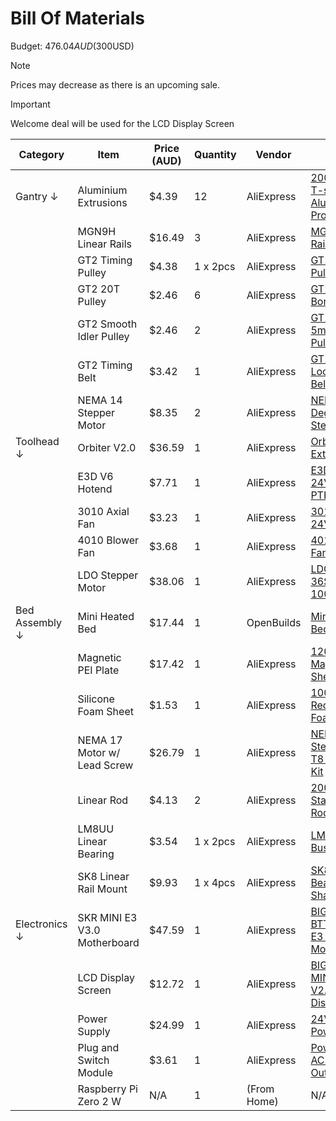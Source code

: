 # Bill Of Materials

Budget: $476.04AUD ($300USD)

> [!NOTE]  
> Prices may decrease as there is an upcoming sale.

> [!IMPORTANT]  
> Welcome deal will be used for the LCD Display Screen

|    Category    |            Item              | Price (AUD) | Quantity |   Vendor   |         Link         |
|----------------|------------------------------|-------------|----------|------------|----------------------|
|     Gantry ↓   |     Aluminium Extrusions     |    $4.39    |    12    | AliExpress | [200mm 2020 T-slot Aluminum Profile](https://www.aliexpress.com/item/1005002845068178.html) |
|                |      MGN9H Linear Rails      |    $16.49   |     3    | AliExpress | [MGN9H Linear Rail](https://www.aliexpress.com/item/1005002937465647.html) |
|                |      GT2 Timing Pulley       |    $4.38    | 1 x 2pcs | AliExpress | [GT2 Timing Pulley](https://www.aliexpress.com/item/1005007708631215.html) |
|                |       GT2 20T Pulley         |    $2.46    |     6    | AliExpress | [GT2 20T 5mm Bore Pulley](https://www.aliexpress.com/item/1005005166638596.html) |
|                |   GT2 Smooth Idler Pulley    |    $2.46    |     2    | AliExpress | [GT2 Smooth 5mm Bore Pulley](https://www.aliexpress.com/item/1005005166638596.html) |
|                |       GT2 Timing Belt        |    $3.42    |     1    | AliExpress | [GT2 Closed Loop Timing Belt 6mm](https://www.aliexpress.com/item/32477498985.html?spm=a2g0o.productlist.main.1.2bd3uljPuljPWD&algo_pvid=bbdf2621-e91e-4c9b-b0a1-966863d94220&algo_exp_id=bbdf2621-e91e-4c9b-b0a1-966863d94220-0&pdp_ext_f=%7B%22order%22%3A%22835%22%2C%22eval%22%3A%221%22%7D&pdp_npi=4%40dis%21AUD%211.98%211.60%21%21%211.23%210.99%21%4021030ea417432145379758427ea4ae%2160881910717%21sea%21AU%210%21ABX&curPageLogUid=NHz0l6N1DB8f&utparam-url=scene%3Asearch%7Cquery_from%3A) |
|                |    NEMA 14 Stepper Motor     |    $8.35    |     2    | AliExpress | [NEMA 14 0.9 Degree 35MM Stepper Motor](https://www.aliexpress.com/item/1005008564455087.html) |
|   Toolhead ↓   |         Orbiter V2.0         |    $36.59   |     1    | AliExpress | [Orbiter Extruder V2.0](https://www.aliexpress.com/item/1005006369780118.html?spm=a2g0o.productlist.main.11.3b57af88Jh9GzL&algo_pvid=fe84d3f0-34d6-46a2-8735-8e0562b6c4f6&algo_exp_id=fe84d3f0-34d6-46a2-8735-8e0562b6c4f6-10&pdp_ext_f=%7B%22order%22%3A%22166%22%2C%22eval%22%3A%221%22%7D&pdp_npi=4%40dis%21AUD%2145.74%2136.59%21%21%2128.36%2122.69%21%402103244b17432875400474485e40a4%2112000036927666825%21sea%21AU%210%21ABX&curPageLogUid=tAsDT84UrglD&utparam-url=scene%3Asearch%7Cquery_from%3A) |
|                |         E3D V6 Hotend        |    $7.71    |     1    | AliExpress | [E3D V6 Hotend 24V Short with PTFE](https://www.aliexpress.com/item/1005003651646732.html?spm=a2g0o.productlist.main.10.5230613dbCmcNs&algo_pvid=68074f94-6a63-4d43-91d4-51e956e01a41&algo_exp_id=68074f94-6a63-4d43-91d4-51e956e01a41-9&pdp_ext_f=%7B%22order%22%3A%22559%22%2C%22eval%22%3A%221%22%7D&pdp_npi=4%40dis%21AUD%218.10%211.59%21%21%215.04%210.99%21%402101c80217414998388042525e6716%2112000026656848495%21sea%21AU%210%21ABX&curPageLogUid=Pkj0gy62oO1y&utparam-url=scene%3Asearch%7Cquery_from%3A#nav-review) |
|                |        3010 Axial Fan        |    $3.23    |     1    | AliExpress | [3010 Axial Fan 24V](https://www.aliexpress.com/item/1005003999728858.html?spm=a2g0o.productlist.main.3.279811a4sj2i54&algo_pvid=8ae75acc-221d-495f-a5db-4191f0fac14d&algo_exp_id=8ae75acc-221d-495f-a5db-4191f0fac14d-2&pdp_ext_f=%7B%22order%22%3A%22369%22%2C%22eval%22%3A%221%22%7D&pdp_npi=4%40dis%21AUD%213.00%211.59%21%21%211.87%210.99%21%402103247017415533533496264e6a85%2112000030333020394%21sea%21AU%210%21ABX&curPageLogUid=sSWjDQJ5AhFb&utparam-url=scene%3Asearch%7Cquery_from%3A#nav-specification) |
|                |       4010 Blower Fan        |    $3.68    |     1    | AliExpress | [4010 Blower Fan 24V](https://www.aliexpress.com/item/1005003999728858.html?spm=a2g0o.productlist.main.3.279811a4sj2i54&algo_pvid=8ae75acc-221d-495f-a5db-4191f0fac14d&algo_exp_id=8ae75acc-221d-495f-a5db-4191f0fac14d-2&pdp_ext_f=%7B%22order%22%3A%22369%22%2C%22eval%22%3A%221%22%7D&pdp_npi=4%40dis%21AUD%213.00%211.59%21%21%211.87%210.99%21%402103247017415533533496264e6a85%2112000030333020394%21sea%21AU%210%21ABX&curPageLogUid=sSWjDQJ5AhFb&utparam-url=scene%3Asearch%7Cquery_from%3A#nav-specification) |
|                |      LDO Stepper Motor       |    $38.06   |     1    | AliExpress | [LDO-36STH20-1004AHG](https://www.aliexpress.com/item/1005005709255487.html?spm=a2g0o.productlist.main.3.3432392dYzCD8a&algo_pvid=73cccdc5-91e9-413b-befd-214e70ac096a&algo_exp_id=73cccdc5-91e9-413b-befd-214e70ac096a-2&pdp_ext_f=%7B%22order%22%3A%2249%22%2C%22eval%22%3A%221%22%7D&pdp_npi=4%40dis%21AUD%2136.40%2126.41%21%21%2122.57%2116.38%21%402101e7f617432887339661162ec98c%2112000045949782146%21sea%21AU%210%21ABX&curPageLogUid=mhsLDdsnhY46&utparam-url=scene%3Asearch%7Cquery_from%3A) |
| Bed Assembly ↓ |       Mini Heated Bed        |    $17.44   |     1    | OpenBuilds | [Mini Heated Bed](https://us.openbuilds.com/mini-heated-bed/) |
|                |      Magnetic PEI Plate      |    $17.42   |     1    | AliExpress | [120x120mm Magnetic PEI Sheet](https://www.aliexpress.com/item/1005006868711474.html?spm=a2g0o.productlist.main.3.12406e9bbpGRNZ&algo_pvid=dad6197d-971a-4a94-beb2-919b881e8298&algo_exp_id=dad6197d-971a-4a94-beb2-919b881e8298-2&pdp_ext_f=%7B%22order%22%3A%22366%22%2C%22eval%22%3A%221%22%7D&pdp_npi=4%40dis%21AUD%2111.08%211.76%21%21%2149.98%217.92%21%402101d9ef17413902941068143ecf22%2112000038609083591%21sea%21AU%210%21ABX&curPageLogUid=ju3PavJa1V5t&utparam-url=scene%3Asearch%7Cquery_from%3A) |
|                |     Silicone Foam Sheet      |    $1.53    |     1    | AliExpress | [100x100x3mm Red Silicone Foam Mat](https://www.aliexpress.com/item/1005008602779260.html?spm=a2g0o.productlist.main.6.1fe5PKIsPKIsCd&algo_pvid=d30fd043-9749-4001-9b33-082110915a2f&algo_exp_id=d30fd043-9749-4001-9b33-082110915a2f-5&pdp_ext_f=%7B%22order%22%3A%221%22%2C%22eval%22%3A%221%22%7D&pdp_npi=4%40dis%21AUD%2116.34%2112.09%21%21%2173.50%2154.38%21%402101d9ef17426070681173341e5eda%2112000045911351640%21sea%21AU%210%21ABX&curPageLogUid=5aS4ssGDVb37&utparam-url=scene%3Asearch%7Cquery_from%3A) |
|                | NEMA 17 Motor w/ Lead Screw  |    $26.79   |     1    | AliExpress | [NEMA17 Stepper Motor T8 Lead Screw Kit](https://www.aliexpress.com/item/1005004105159462.html?spm=a2g0o.productlist.main.28.1a1fQrDVQrDVnr&algo_pvid=a3f9e563-6b40-4568-9177-1c9abbf5e2a6&algo_exp_id=a3f9e563-6b40-4568-9177-1c9abbf5e2a6-25&pdp_ext_f=%7B%22order%22%3A%221%22%2C%22eval%22%3A%221%22%7D&pdp_npi=4%40dis%21AUD%2127.54%2124.79%21%21%2117.16%2115.45%21%402101ec1a17419112184075173edf55%2112000028050385303%21sea%21AU%210%21ABX&curPageLogUid=2rsPtGgt1Hww&utparam-url=scene%3Asearch%7Cquery_from%3A) |
|                |         Linear Rod           |    $4.13    |     2    | AliExpress | [200x8mm Stainless Steel Rod](https://www.aliexpress.com/item/1005008351656218.html) |
|                |    LM8UU Linear Bearing      |    $3.54    | 1 x 2pcs | AliExpress | [LM8UU Linear Bushing 8mm](https://www.aliexpress.com/item/1005008687738190.html?spm=a2g0o.productlist.main.5.104bKSuFKSuFuQ&algo_pvid=ac7bb7c4-42a3-426e-a740-4e37acdecdef&algo_exp_id=ac7bb7c4-42a3-426e-a740-4e37acdecdef-4&pdp_ext_f=%7B%22order%22%3A%22-1%22%2C%22eval%22%3A%221%22%7D&pdp_npi=4%40dis%21AUD%211.38%210.88%21%21%216.23%213.99%21%402103273e17432832139172809e8277%2112000046246354211%21sea%21AU%210%21ABX&curPageLogUid=erTTpH6gR3Vg&utparam-url=scene%3Asearch%7Cquery_from%3A) |
|                |    SK8 Linear Rail Mount     |    $9.93    | 1 x 4pcs | AliExpress | [SK8 Linear Bearing Rail Shaft Support](https://www.aliexpress.com/item/4000909598267.html?spm=a2g0o.productlist.main.3.3de8ooJnooJnl3&algo_pvid=2038d367-91e1-4677-8358-bf3e173900f5&algo_exp_id=2038d367-91e1-4677-8358-bf3e173900f5-2&pdp_ext_f=%7B%22order%22%3A%22180%22%2C%22eval%22%3A%221%22%7D&pdp_npi=4%40dis%21AUD%218.16%211.60%21%21%215.06%210.99%21%40210318c317432833349982829e1a1d%2112000028292814215%21sea%21AU%210%21ABX&curPageLogUid=RQFCKh4DpCsA&utparam-url=scene%3Asearch%7Cquery_from%3A) |
|  Electronics ↓ | SKR MINI E3 V3.0 Motherboard |    $47.59   |     1    | AliExpress | [BIGTREETECH BTT SKR MINI E3 V3.0 Motherboard](https://www.aliexpress.com/item/1005008626893863.html) |
|                |      LCD Display Screen      |    $12.72   |     1    | AliExpress | [BIGTREETECH MINI 12864 V2.0 LCD Display Screen](https://www.aliexpress.com/item/1005006135086424.html?spm=a2g0o.productlist.main.2.2372395cnFWafl&algo_pvid=132e414a-2d07-4b70-afe1-f4de5f7d28c7&algo_exp_id=132e414a-2d07-4b70-afe1-f4de5f7d28c7-1&pdp_ext_f=%7B%22order%22%3A%22154%22%2C%22eval%22%3A%221%22%7D&pdp_npi=4%40dis%21AUD%2151.62%219.32%21%21%21232.93%2142.04%21%402101c71a17413888639526609e4621%2112000035977455783%21sea%21AU%210%21ABX&curPageLogUid=BBNZfckDuaAe&utparam-url=scene%3Asearch%7Cquery_from%3A) |
|                |         Power Supply         |    $24.99   |     1    | AliExpress | [24V 350W Power Supply](https://www.aliexpress.com/item/1399735917.html?spm=a2g0o.productlist.main.1.7b11250cJIJyrj&algo_pvid=ef8321d0-f05d-4bca-9dac-c7ede93d0bd7&algo_exp_id=ef8321d0-f05d-4bca-9dac-c7ede93d0bd7-0&pdp_ext_f=%7B%22order%22%3A%222%22%2C%22eval%22%3A%221%22%7D&pdp_npi=4%40dis%21AUD%2126.19%2126.19%21%21%2115.45%2115.45%21%402101c59517441921501803564e0ebc%2112000037913922974%21sea%21AU%210%21ABX&curPageLogUid=veq20AJ4243J&utparam-url=scene%3Asearch%7Cquery_from%3A)
|                |    Plug and Switch Module    |    $3.61    |     1    | AliExpress | [Power Switch AC Power Outlet](https://www.aliexpress.com/item/32857063415.html?spm=a2g0o.detail.pcDetailTopMoreOtherSeller.2.75f1QkwOQkwO3G&gps-id=pcDetailTopMoreOtherSeller&scm=1007.40196.417130.0&scm_id=1007.40196.417130.0&scm-url=1007.40196.417130.0&pvid=38387bd7-0782-4954-80dd-48ccc1529973&_t=gps-id:pcDetailTopMoreOtherSeller,scm-url:1007.40196.417130.0,pvid:38387bd7-0782-4954-80dd-48ccc1529973,tpp_buckets:668%232846%238110%231995&pdp_ext_f=%7B%22order%22%3A%22622%22%2C%22eval%22%3A%221%22%2C%22sceneId%22%3A%2230050%22%7D&pdp_npi=4%40dis%21AUD%213.80%211.68%21%21%212.24%210.99%21%402103146c17441867923614998e6107%2166407555495%21rec%21AU%21%21ABX&utparam-url=scene%3ApcDetailTopMoreOtherSeller%7Cquery_from%3A)
|                |    Raspberry Pi Zero 2 W     |     N/A     |     1    |(From Home) | N/A |
